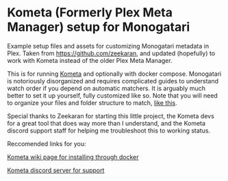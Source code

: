 # Kometa (Formerly Plex Meta Manager) setup for Monogatari
Example setup files and assets for customizing Monogatari metadata in Plex. Taken from https://github.com/zeekaran, and updated (hopefully) to work with Kometa instead of the older Plex Meta Manager. 

This is for running [Kometa](https://github.com/meisnate12/Plex-Meta-Manager) and optionally with docker compose. Monogatari is notoriously disorganized and requires complicated guides to understand watch order if you depend on automatic matchers. It is arguably much better to set it up yourself, fully customized like so. Note that you will need to organize your files and folder structure to match, [like this](https://i.imgur.com/c5MXeaB.png).

Special thanks to Zeekaran for starting this little project, the Kometa devs for a great tool that does way more than I understand, and the Kometa discord support staff for helping me troubleshoot this to working status. 

Reccomended links for you: 

[Kometa wiki page for installing through docker](https://kometa.wiki/en/latest/kometa/install/docker/)

[Kometa discord server for support](https://kometa.wiki/en/latest/discord/)

